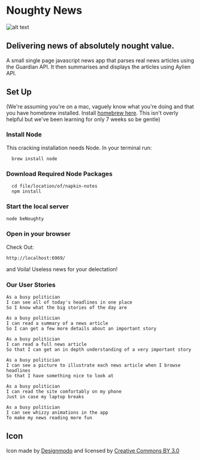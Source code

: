 # Noughty News

![alt text](https://github.com/scrampin/noughty-news/blob/master/resources/images/headerImage.png?raw=true)

## Delivering news of absolutely nought value.

A small single page javascript news app that parses real news articles using the Guardian API.
It then summarises and displays the articles using Aylien API.


## Set Up
(We're assuming you're on a mac, vaguely know what you're doing and that you have homebrew installed. Install [homebrew here](https://brew.sh/). This isn't overly helpful but we've been learning for only 7 weeks so be gentle)

### Install Node

This cracking installation needs Node.
In your terminal run:
```
  brew install node
```

### Download Required Node Packages

```
  cd file/location/of/napkin-notes
  npm install
```

### Start the local server
```
node beNoughty
```
### Open in your browser
Check Out:
```
http://localhost:6969/
```
and Voila! Useless news for your delectation!

### Our User Stories
```
As a busy politician
I can see all of today's headlines in one place
So I know what the big stories of the day are
```

```
As a busy politician
I can read a summary of a news article
So I can get a few more details about an important story
```

```
As a busy politician
I can read a full news article
So that I can get an in depth understanding of a very important story
```

```
As a busy politician
I can see a picture to illustrate each news article when I browse headlines
So that I have something nice to look at
```

```
As a busy politician
I can read the site comfortably on my phone
Just in case my laptop breaks
```

```
As a busy politician
I can see whizzy animations in the app
To make my news reading more fun
```

## Icon
Icon made by [Designmodo](http://www.flaticon.com/authors/designmodo)
and licensed by [Creative Commons BY 3.0](http://creativecommons.org/licenses/by/3.0/)
